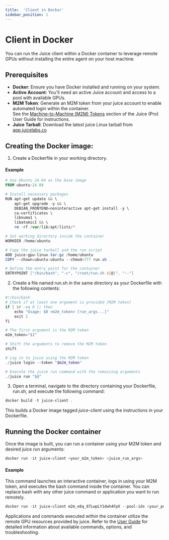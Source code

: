 ```yaml
---
title:  'Client in Docker'
sidebar_position: 1
---
```


# Client in Docker

You can run the Juice client within a Docker container to leverage remote GPUs without installing the entire agent on your host machine.
 
## Prerequisites

- **Docker**: Ensure you have Docker installed and running on your system. 
- **Active Account**: You'll need an active Juice account and access to a pool with available GPUs. 
- **M2M Token**: Generate an M2M token from your juice account to enable automated login within the container.<br/>See the [Machine-to-Machine (M2M) Tokens](/docs/juice/user-guide/cli-app/m2m-tokens.md) section of the Juice (Pro) User Guide for instructions. 
- **Juice Tarball**: Download the latest juice Linux tarball from [app.juicelabs.co](https://app.juicelabs.co)

## Creating the Docker image:

1. Create a Dockerfile in your working directory.

#### Example

```powershell
# Use Ubuntu 24.04 as the base image 
FROM ubuntu:24.04 

# Install necessary packages 
RUN apt-get update && \ 
    apt-get upgrade -y && \ 
    DEBIAN_FRONTEND=noninteractive apt-get install -y \ 
    ca-certificates \ 
    libnuma1 \ 
    libatomic1 && \ 
    rm -rf /var/lib/apt/lists/* 

# Set working directory inside the container 
WORKDIR /home/ubuntu 

# Copy the juice tarball and the run script 
ADD juice-gpu-linux.tar.gz /home/ubuntu
COPY --chown=ubuntu:ubuntu --chmod=777 run.sh . 

# Define the entry point for the container 
ENTRYPOINT ["/bin/bash", "-c", "/root/run.sh ${@}", "--"] 
```

2. Create a file named run.sh in the same directory as your Dockerfile with the following contents:

```powershell
#!/bin/bash 
# Check if at least one argument is provided (M2M token) 
if [ $# -eq 0 ]; then 
    echo "Usage: $0 <m2m_token> [run_args...]" 
    exit 1 
fi 

# The first argument is the M2M token 
m2m_token="$1" 

# Shift the arguments to remove the M2M token 
shift 

# Log in to juice using the M2M token 
./juice login --token "$m2m_token" 

# Execute the juice run command with the remaining arguments 
./juice run "$@" 
```

3. Open a terminal, navigate to the directory containing your Dockerfile, run.sh, and execute the following command: 

```powershell
docker build -t juice-client . 
```

This builds a Docker image tagged *juice-client* using the instructions in your Dockerfile.

## Running the Docker container 

Once the image is built, you can run a container using your M2M token and desired juice run arguments:

```powershell
docker run -it juice-client <your_m2m_token> <juice_run_args>
```

#### Example

This command launches an interactive container, logs in using your M2M token, and executes the bash command inside the container. You can replace bash with any other juice command or application you want to run remotely. 

```powershell
docker run -it juice-client m2m_e6q_87LwpLY1dwh4FpX --pool-ids <your_pool_id> bash  
```

Applications and commands executed within the container utilize the remote GPU resources provided by juice. Refer to the [User Guide](/docs/juice/user-guide/cli-app) for detailed information about available commands, options, and troubleshooting.
